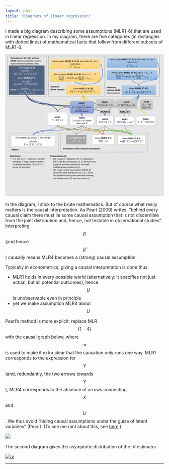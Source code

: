 ```yaml
---
layout: post
title: "Diagrams of linear regression"
---
```


I made a big diagram describing some assumptions (MLR1-6) that are used in linear regression. In my diagram, there are five categories (in rectangles with dotted lines) of mathematical facts that follow from different subsets of MLR1-6.

[![thelinearmodel](/images/linear-regression-diagram.png)](/images/linear-regression-diagram.png)

In the diagram, I stick to the brute mathematics. But of course what really matters is the causal interpretation. As Pearl (2009) writes, “behind every causal claim there must lie some causal assumption that is not discernible from the joint distribution and, hence, not testable in observational studies”. Interpreting $$\beta$$ (and hence $$\hat{\beta}$$) causally means MLR4 becomes a (strong) causal assumption.

Typically in econometrics, giving a causal interpretation is done thus: 
* MLR1 holds in every possible world (alternatively: it specifies not just actual, but all potential outcomes), hence $$U$$ is unobservable even in principle
* yet we make assumption MLR4 about $$U$$

Pearl’s method is more explicit: replace MLR$$\{1 \quad 4\}$$ with the causal graph below, where $$:=$$ is used to make it extra clear that the causation only runs one way. MLR1 corresponds to the expression for $$Y$$ (and, redundantly, the two arrows towards $$Y$$), MLR4 corresponds to the absence of arrows connecting $$X$$ and $$U$$. We thus avoid “hiding causal assumptions under the guise of latent variables” (Pearl). (To see me rant about this, see [here](/econometrics-notation/#inconsistent-causal-language).)

![](/images/regression-causal-diagram.png)

The second diagram gives the asymptotic distribution of the IV estimator.

[![iv](/images/instrumental-variables.png)](/images/instrumental-variables.png)

<hr> <!-- hr to be added before footnotes-->